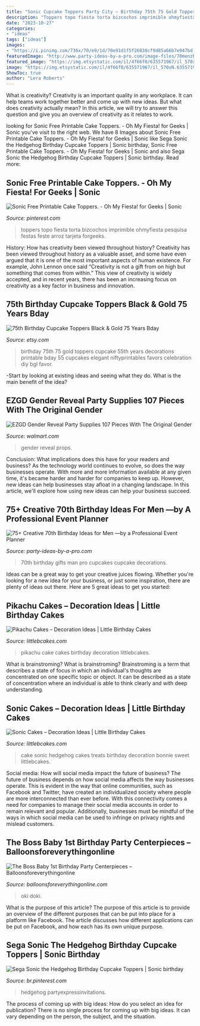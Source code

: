 ```yaml
---
title: "Sonic Cupcake Toppers Party City ~ Birthday 75th 75 Gold Toppers Cupcake 55th Years Decorations Printable Bday 55 Cupcakes Elegant Niftyprintables Favors Celebration Diy Bgl Favor"
description: "Toppers topo fiesta torta bizcochos imprimible ohmyfiesta pesquisa festas feste arroz tarjeta forgeeks"
date: "2023-10-27"
categories:
- "ideas"
tags: ["ideas"]
images:
- "https://i.pinimg.com/736x/70/e9/1d/70e91d1f5f26830cf9d85a66b7e947bd.jpg"
featuredImage: "http://www.party-ideas-by-a-pro.com/image-files/70menzb.jpg"
featured_image: "https://img.etsystatic.com/il/4f66f0/635571967/il_570xN.635571967_2e2l.jpg"
image: "https://img.etsystatic.com/il/4f66f0/635571967/il_570xN.635571967_2e2l.jpg"
ShowToc: true
author: "Lera Roberts"
---
```



What is creativity?
Creativity is an important quality in any workplace. It can help teams work together better and come up with new ideas. But what does creativity actually mean? In this article, we will try to answer this question and give you an overview of creativity as it relates to work.

	

		
looking for Sonic Free Printable Cake Toppers. - Oh My Fiesta! for Geeks | Sonic you've visit to the right web. We have 8 Images about Sonic Free Printable Cake Toppers. - Oh My Fiesta! for Geeks | Sonic like Sega Sonic the Hedgehog Birthday Cupcake Toppers | Sonic birthday, Sonic Free Printable Cake Toppers. - Oh My Fiesta! for Geeks | Sonic and also Sega Sonic the Hedgehog Birthday Cupcake Toppers | Sonic birthday. Read more:
		
    
## Sonic Free Printable Cake Toppers. - Oh My Fiesta! For Geeks | Sonic

<img loading=lazy src="https://i.pinimg.com/736x/70/e9/1d/70e91d1f5f26830cf9d85a66b7e947bd.jpg" onerror="this.onerror=null;this.src='https://tse2.mm.bing.net/th?id=OIP.TowkJYGojHkSfBoI0A-BpwHaJ4&amp;pid=15.1';" alt="Sonic Free Printable Cake Toppers. - Oh My Fiesta! for Geeks | Sonic">

_Source: pinterest.com_

>toppers topo fiesta torta bizcochos imprimible ohmyfiesta pesquisa festas feste arroz tarjeta forgeeks. 

	

History: How has creativity been viewed throughout history?
Creativity has been viewed throughout history as a valuable asset, and some have even argued that it is one of the most important aspects of human existence. For example, John Lennon once said “Creativity is not a gift from on high but something that comes from within.” This view of creativity is widely accepted, and in recent years, there has been an increasing focus on creativity as a key factor in business and innovation.

    
## 75th Birthday Cupcake Toppers Black &amp; Gold 75 Years Bday

<img loading=lazy src="https://img.etsystatic.com/il/4f66f0/635571967/il_570xN.635571967_2e2l.jpg" onerror="this.onerror=null;this.src='https://tse4.mm.bing.net/th?id=OIP.m2g2Frna2pPo56zoJY2awgHaHa&amp;pid=15.1';" alt="75th Birthday Cupcake Toppers Black &amp; Gold 75 Years Bday">

_Source: etsy.com_

>birthday 75th 75 gold toppers cupcake 55th years decorations printable bday 55 cupcakes elegant niftyprintables favors celebration diy bgl favor. 

	

-Start by looking at existing ideas and seeing what they do. What is the main benefit of the idea? 

    
## EZGD Gender Reveal Party Supplies 107 Pieces With The Original Gender

<img loading=lazy src="https://i5.walmartimages.com/asr/04b3d561-fcc5-40b7-b3e0-51418d5b3920_1.e7966d2a93de551dfc5ab667259938db.jpeg" onerror="this.onerror=null;this.src='https://tse1.mm.bing.net/th?id=OIP.IL6NRdUeR1FXo6GSuX2HVwHaHu&amp;pid=15.1';" alt="EZGD Gender Reveal Party Supplies 107 Pieces With The Original Gender">

_Source: walmart.com_

>gender reveal props. 

	

Conclusion: What implications does this have for your readers and business?
As the technology world continues to evolve, so does the way businesses operate. With more and more information available at any given time, it's became harder and harder for companies to keep up. However, new ideas can help businesses stay afloat in a changing landscape. In this article, we'll explore how using new ideas can help your business succeed.

    
## 75+ Creative 70th Birthday Ideas For Men —by A Professional Event Planner

<img loading=lazy src="http://www.party-ideas-by-a-pro.com/image-files/70menzb.jpg" onerror="this.onerror=null;this.src='https://tse3.mm.bing.net/th?id=OIP.UxB4tcRLB9z6g4Vo9S4kpwHaHa&amp;pid=15.1';" alt="75+ Creative 70th Birthday Ideas for Men —by a Professional Event Planner">

_Source: party-ideas-by-a-pro.com_

>70th birthday gifts man pro cupcakes cupcake decorations. 

	

Ideas can be a great way to get your creative juices flowing. Whether you're looking for a new idea for your business, or just some inspiration, there are plenty of ideas out there. Here are 5 great ideas to get you started: 

    
## Pikachu Cakes – Decoration Ideas | Little Birthday Cakes

<img loading=lazy src="http://www.littlebcakes.com/wp-content/uploads/2014/01/Pikachu-Cake-Images-1024x784.jpg" onerror="this.onerror=null;this.src='https://tse4.mm.bing.net/th?id=OIP.0obIqX27ccfJbJ6hkgT17QHaFq&amp;pid=15.1';" alt="Pikachu Cakes – Decoration Ideas | Little Birthday Cakes">

_Source: littlebcakes.com_

>pikachu cake cakes birthday decoration littlebcakes. 

	

What is brainstroming?
What is brainstroming? Brainstroming is a term that describes a state of focus in which an individual's thoughts are concentrated on one specific topic or object. It can be described as a state of concentration where an individual is able to think clearly and with deep understanding.

    
## Sonic Cakes – Decoration Ideas | Little Birthday Cakes

<img loading=lazy src="http://www.littlebcakes.com/wp-content/uploads/2014/05/Sonic-Cake.jpg" onerror="this.onerror=null;this.src='https://tse3.mm.bing.net/th?id=OIP.9rgQ_7uMCzavfozHtH7aTQHaFj&amp;pid=15.1';" alt="Sonic Cakes – Decoration Ideas | Little Birthday Cakes">

_Source: littlebcakes.com_

>cake sonic hedgehog cakes treats birthday decoration bonnie sweet littlebcakes. 

	

Social media: How will social media impact the future of business?
The future of business depends on how social media affects the way businesses operate. This is evident in the way that online communities, such as Facebook and Twitter, have created an individualized society where people are more interconnected than ever before. With this connectivity comes a need for companies to manage their social media accounts in order to remain relevant and popular. Additionally, businesses must be mindful of the ways in which social media can be used to infringe on privacy rights and mislead customers.

    
## The Boss Baby 1st Birthday Party Centerpieces – Balloonsforeverythingonline

<img loading=lazy src="http://cdn.shopify.com/s/files/1/0065/1437/6802/products/Centerpieces_5_1200x1200.jpg?v=1553843077" onerror="this.onerror=null;this.src='https://tse3.mm.bing.net/th?id=OIP.xc7pojmOsSrxAfVBwg2g7QHaFj&amp;pid=15.1';" alt="The Boss Baby 1st Birthday Party Centerpieces – Balloonsforeverythingonline">

_Source: balloonsforeverythingonline.com_

>oki doki. 

	

What is the purpose of this article?
The purpose of this article is to provide an overview of the different purposes that can be put into place for a platform like Facebook. The article discusses how different applications can be put on Facebook, and how each has its own unique purpose.

    
## Sega Sonic The Hedgehog Birthday Cupcake Toppers | Sonic Birthday

<img loading=lazy src="https://i.pinimg.com/736x/c6/3e/88/c63e88880f3424256a07295b683635db.jpg" onerror="this.onerror=null;this.src='https://tse3.mm.bing.net/th?id=OIP.EMi2kR-2leMsC09uSTMMPgHaE7&amp;pid=15.1';" alt="Sega Sonic the Hedgehog Birthday Cupcake Toppers | Sonic birthday">

_Source: br.pinterest.com_

>hedgehog partyexpressinvitations. 

	

The process of coming up with big ideas: How do you select an idea for publication?
There is no single process for coming up with big ideas. It can vary depending on the person, the subject, and the situation.

